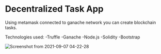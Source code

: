 # Decentralized Task App
Using metamask connected to ganache network you can create blockchain tasks.

Technologies used:
  -Truffle
  -Ganache
  -Node.js
  -Solidity
  -Bootstrap

![Screenshot from 2021-09-07 04-22-28](https://user-images.githubusercontent.com/50331419/132601187-526fd0da-4923-47af-9693-332f01221f24.png)
